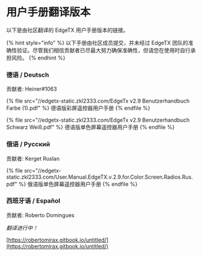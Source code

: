 # 用户手册翻译版本

以下是由社区翻译的 EdgeTX 用户手册版本的链接。

{% hint style="info" %}
以下手册由社区成员提交，并未经过 EdgeTX 团队的准确性验证。尽管我们相信贡献者已尽最大努力确保准确性，但请您在使用时自行承担风险。
{% endhint %}

### 德语 / Deutsch

贡献者: Heiner#1063

{% file src="//edgetx-static.zkl2333.com/EdgeTx v2.9 Benutzerhandbuch Farbe (1).pdf" %}
德语版彩屏遥控器用户手册
{% endfile %}

{% file src="//edgetx-static.zkl2333.com/EdgeTx v2.9 Benutzerhandbuch Schwarz Weiß.pdf" %}
德语版单色屏幕遥控器用户手册
{% endfile %}

### 俄语 / Русский

贡献者: Kerget Ruslan

{% file src="//edgetx-static.zkl2333.com/User.Manual.EdgeTX.v.2.9.for.Color.Screen.Radios.Rus.pdf" %}
俄语版单色屏幕遥控器用户手册
{% endfile %}

### 西班牙语 / Español

贡献者: Roberto Domingues

_翻译进行中！_

[https://robertomirax.gitbook.io/untitled/](https://robertomirax.gitbook.io/untitled/)
